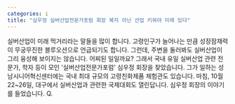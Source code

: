 ```yaml
---
categories: i
title: "심우정 실버산업전문가포럼 회장 복지 아닌 산업 키워야 미래 있다"
---
```

실버산업이 미래 먹거리라는 말들을 많이 합니다. 고령인구가 늘어나는 만큼 성장잠재력이 무궁무진한 블루오션으로 언급되기도 합니다. 그런데, 주변을 둘러봐도 실버산업이 그리 융성해 보이지는 않습니다. 어찌된 일일까요? 그래서 국내 유일 실버산업 관련 전문가, 학자 등이 모인 &#39;실버산업전문가포럼&#39; 심우정 회장을 찾았습니다. 그가 일하는 성남시니어혁신센터에는 국내 최대 규모의 고령친화제품 체험관도 있습니다. 마침, 10월 22~26일, 대구에서 실버산업과 관련한 국제대회도 열린답니다. 심우정 회장의 이야기를 들었습니다. Q.